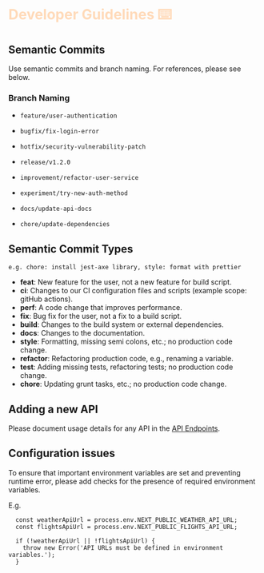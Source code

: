 # <span style="color: peachpuff">Developer Guidelines ⌨️</span>

## Semantic Commits

Use semantic commits and branch naming. For references, please see below.

### Branch Naming

- `feature/user-authentication`

- `bugfix/fix-login-error`

- `hotfix/security-vulnerability-patch`

- `release/v1.2.0`

- `improvement/refactor-user-service`

- `experiment/try-new-auth-method`

- `docs/update-api-docs`

- `chore/update-dependencies`

## Semantic Commit Types

`e.g. chore: install jest-axe library, style: format with prettier`

- **feat**: New feature for the user, not a new feature for build script.
- **ci**: Changes to our CI configuration files and scripts (example scope: gitHub actions).
- **perf**: A code change that improves performance.
- **fix**: Bug fix for the user, not a fix to a build script.
- **build**: Changes to the build system or external dependencies.
- **docs**: Changes to the documentation.
- **style**: Formatting, missing semi colons, etc.; no production code change.
- **refactor**: Refactoring production code, e.g., renaming a variable.
- **test**: Adding missing tests, refactoring tests; no production code change.
- **chore**: Updating grunt tasks, etc.; no production code change.

## Adding a new API

Please document usage details for any API in the [API Endpoints](API-Endpoints.md).

## Configuration issues

To ensure that important environment variables are set and preventing runtime error, please add checks for the presence of required environment variables.

E.g.

```
  const weatherApiUrl = process.env.NEXT_PUBLIC_WEATHER_API_URL;
  const flightsApiUrl = process.env.NEXT_PUBLIC_FLIGHTS_API_URL;

  if (!weatherApiUrl || !flightsApiUrl) {
    throw new Error('API URLs must be defined in environment variables.');
  }
```
